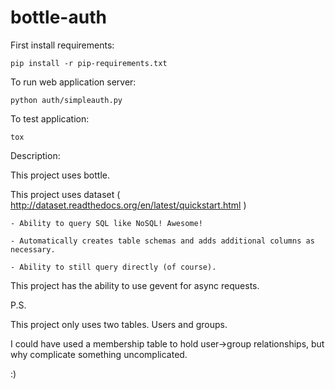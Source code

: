 bottle-auth
===========



First install requirements:

    pip install -r pip-requirements.txt


To run web application server:

    python auth/simpleauth.py


To test application:

    tox


Description: 

This project uses bottle.

This project uses dataset ( http://dataset.readthedocs.org/en/latest/quickstart.html )

    - Ability to query SQL like NoSQL! Awesome!
    
    - Automatically creates table schemas and adds additional columns as necessary. 
    
    - Ability to still query directly (of course). 
    

This project has the ability to use gevent for async requests.


P.S. 

This project only uses two tables. Users and groups.

I could have used a membership table to hold user->group relationships, but why complicate something uncomplicated.


:) 
